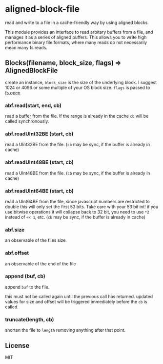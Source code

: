 # aligned-block-file

read and write to a file in a cache-friendly way by using aligned blocks.

This module provides an interface to read arbitary buffers from a file,
and manages it as a series of aligned buffers. This allows you to write
high performance binary file formats, where many reads do not necessarily
mean many fs reads.

## Blocks(filename, block_size, flags) => AlignedBlockFile

create an instance, `block_size` is the size of the underlying block.
I suggest 1024 or 4096 or some multiple of your OS block size.
`flags` is passed to [fs.open](http://devdocs.io/node/fs#fs_fs_open_path_flags_mode_callback)

### abf.read(start, end, cb)

read a buffer from the file. If the range is already in the cache
`cb` will be called synchronously.

### abf.readUInt32BE (start, cb)

read a UInt32BE from the file. (`cb` may be sync, if the buffer is already in cache)

### abf.readUInt48BE (start, cb)

read a UInt48BE from the file. (`cb` may be sync, if the buffer is already in cache)

### abf.readUInt64BE (start, cb)

read a UInt64BE from the file, since javascript numbers are restricted to double
this will only set the first 53 bits. Take care with your 53 bit int! if you use bitwise
operations it will collapse back to 32 bit, you need to use `*2` instead of `<< 1`, etc.
(`cb` may be sync, if the buffer is already in cache)

### abf.size

an observable of the files size.

### abf.offset

an observable of the end of the file

### append (buf, cb)

append `buf` to the file.

this must not be called again until the previous call has returned.
updated values for size and offset will be triggered immediately before the `cb` is called.

### truncate(length, cb)

shorten the file to `length` removing anything after that point.

## License

MIT


